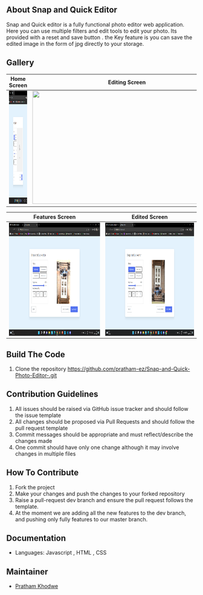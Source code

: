 ## About Snap and Quick Editor  
Snap and Quick editor is a fully functional photo editor web application.
Here you can use multiple filters and edit tools to edit your photo.
Its provided with a reset and save button . 
the Key feature is you can save the edited image in the form of jpg directly to your storage.

## Gallery
|Home Screen|Editing Screen|
|-------|-------|
|<img src="iamge editor/ss- 0.png" width="500" height="300" />|<img src="/iamge editor/ss -1.png" width="500" height="300" />




|Features Screen|Edited Screen|
|-------|-------|
|<img src="iamge editor/ss-2.png" width="500" height="300" />|<img src="iamge editor/ss-3.png" width="500" height="300" />|


## Build The Code
1. Clone the repository https://github.com/pratham-ez/Snap-and-Quick-Photo-Editor-.git


## Contribution Guidelines
1. All issues should be raised via GitHub issue tracker and should follow the issue template
2. All changes should be proposed via Pull Requests and should follow the pull request template
3. Commit messages should be appropriate and must reflect/describe the changes made
4. One commit should have only one change although it may involve changes in multiple files

## How To Contribute
1. Fork the project
2. Make your changes and push the changes to your forked repository
3. Raise a pull-request dev branch and ensure the pull request follows the template.
4. At the moment we are adding all the new features to the dev branch, and pushing only fully features to our master branch.

## Documentation
- Languages: Javascript , HTML , CSS          
## Maintainer
- [Pratham Khodwe](https://github.com/pratham-ez)

